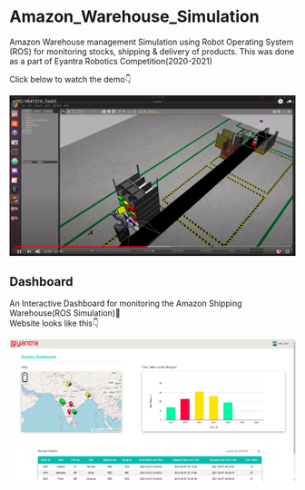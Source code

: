 # Amazon_Warehouse_Simulation
Amazon Warehouse management Simulation using Robot Operating System (ROS) for monitoring stocks, shipping & delivery of products. This was done as a part of Eyantra Robotics Competition(2020-2021)

Click below to watch the demo👇️

[![Watch the video](https://github.com/VijayAnand-B/Amazon_Warehouse_Simulation/blob/main/src_dashboard/resources/Screenshot%20from%202021-06-16%2013-44-49.png?raw=true)](https://youtu.be/r3bLoniC4VI)
<br />

## Dashboard

An Interactive Dashboard for monitoring the Amazon Shipping Warehouse(ROS Simulation)🌟️ <br />
Website looks like this👇️

![alt text](https://raw.githubusercontent.com/VijayAnand-B/Amazon_Warehouse_Simulation/main/src_dashboard/resources/readme.png)
